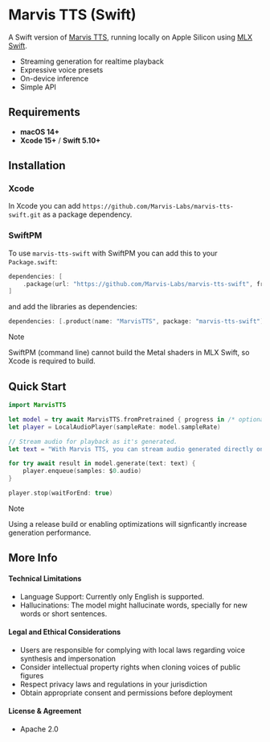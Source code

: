 # Marvis TTS (Swift)

A Swift version of [Marvis TTS](https://huggingface.co/Marvis-AI/marvis-tts-250m-v0.1), running locally on Apple Silicon using [MLX Swift](https://github.com/ml-explore/mlx-swift).

- Streaming generation for realtime playback
- Expressive voice presets
- On-device inference
- Simple API

## Requirements

- **macOS 14+**
- **Xcode 15+** / **Swift 5.10+**

## Installation

### Xcode

In Xcode you can add `https://github.com/Marvis-Labs/marvis-tts-swift.git` as a package
dependency.

### SwiftPM

To use `marvis-tts-swift` with SwiftPM you can add this to your `Package.swift`:

```swift
dependencies: [
    .package(url: "https://github.com/Marvis-Labs/marvis-tts-swift", from: "0.0.1")
]
```

and add the libraries as dependencies:

```swift
dependencies: [.product(name: "MarvisTTS", package: "marvis-tts-swift")]
```

> [!Note]
> SwiftPM (command line) cannot build the Metal shaders in MLX Swift, so Xcode is required to build.

## Quick Start

```swift
import MarvisTTS

let model = try await MarvisTTS.fromPretrained { progress in /* optionally show download progress */ }
let player = LocalAudioPlayer(sampleRate: model.sampleRate)

// Stream audio for playback as it's generated.
let text = "With Marvis TTS, you can stream audio generated directly on device, fully locally and privately."

for try await result in model.generate(text: text) {
    player.enqueue(samples: $0.audio)
}

player.stop(waitForEnd: true)
```
> [!Note]
> Using a release build or enabling optimizations will signficantly increase generation performance.

## More Info

#### Technical Limitations

- Language Support: Currently only English is supported.
- Hallucinations: The model might hallucinate words, specially for new words or short sentences.

#### Legal and Ethical Considerations

- Users are responsible for complying with local laws regarding voice synthesis and impersonation
- Consider intellectual property rights when cloning voices of public figures
- Respect privacy laws and regulations in your jurisdiction
- Obtain appropriate consent and permissions before deployment

#### License & Agreement

* Apache 2.0

